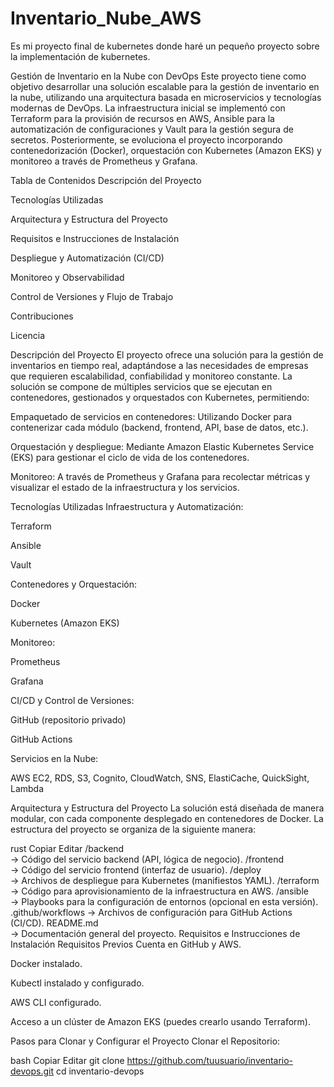 # Inventario_Nube_AWS
Es mi proyecto final de kubernetes donde haré un pequeño proyecto sobre la implementación de kubernetes.


Gestión de Inventario en la Nube con DevOps
Este proyecto tiene como objetivo desarrollar una solución escalable para la gestión de inventario en la nube, utilizando una arquitectura basada en microservicios y tecnologías modernas de DevOps. La infraestructura inicial se implementó con Terraform para la provisión de recursos en AWS, Ansible para la automatización de configuraciones y Vault para la gestión segura de secretos. Posteriormente, se evoluciona el proyecto incorporando contenedorización (Docker), orquestación con Kubernetes (Amazon EKS) y monitoreo a través de Prometheus y Grafana.

Tabla de Contenidos
Descripción del Proyecto

Tecnologías Utilizadas

Arquitectura y Estructura del Proyecto

Requisitos e Instrucciones de Instalación

Despliegue y Automatización (CI/CD)

Monitoreo y Observabilidad

Control de Versiones y Flujo de Trabajo

Contribuciones

Licencia

Descripción del Proyecto
El proyecto ofrece una solución para la gestión de inventarios en tiempo real, adaptándose a las necesidades de empresas que requieren escalabilidad, confiabilidad y monitoreo constante. La solución se compone de múltiples servicios que se ejecutan en contenedores, gestionados y orquestados con Kubernetes, permitiendo:

Empaquetado de servicios en contenedores: Utilizando Docker para contenerizar cada módulo (backend, frontend, API, base de datos, etc.).

Orquestación y despliegue: Mediante Amazon Elastic Kubernetes Service (EKS) para gestionar el ciclo de vida de los contenedores.

Monitoreo: A través de Prometheus y Grafana para recolectar métricas y visualizar el estado de la infraestructura y los servicios.

Tecnologías Utilizadas
Infraestructura y Automatización:

Terraform

Ansible

Vault

Contenedores y Orquestación:

Docker

Kubernetes (Amazon EKS)

Monitoreo:

Prometheus

Grafana

CI/CD y Control de Versiones:

GitHub (repositorio privado)

GitHub Actions

Servicios en la Nube:

AWS EC2, RDS, S3, Cognito, CloudWatch, SNS, ElastiCache, QuickSight, Lambda

Arquitectura y Estructura del Proyecto
La solución está diseñada de manera modular, con cada componente desplegado en contenedores de Docker. La estructura del proyecto se organiza de la siguiente manera:

rust
Copiar
Editar
/backend         
->
 Código del servicio 
backend
 (API, lógica de negocio).
/frontend        
->
 Código del servicio 
frontend
 (interfaz de usuario).
/deploy          
->
 Archivos de despliegue para 
Kubernetes
 (manifiestos YAML).
/terraform       
->
 Código para aprovisionamiento de la infraestructura en AWS.
/ansible         
->
 Playbooks para la configuración de 
entornos
 (opcional en esta versión).
.github/workflows
->
 Archivos de configuración para GitHub 
Actions
 (CI/CD).
README.md        
->
 Documentación general del proyecto.
Requisitos e Instrucciones de Instalación
Requisitos Previos
Cuenta en GitHub y AWS.

Docker instalado.

Kubectl instalado y configurado.

AWS CLI configurado.

Acceso a un clúster de Amazon EKS (puedes crearlo usando Terraform).

Pasos para Clonar y Configurar el Proyecto
Clonar el Repositorio:

bash
Copiar
Editar
git 
clone
 https://github.com/tuusuario/inventario-devops.git
cd
 inventario-devops
